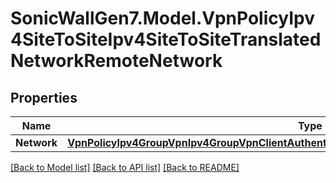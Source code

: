# SonicWallGen7.Model.VpnPolicyIpv4SiteToSiteIpv4SiteToSiteTranslatedNetworkRemoteNetwork

## Properties

Name | Type | Description | Notes
------------ | ------------- | ------------- | -------------
**Network** | [**VpnPolicyIpv4GroupVpnIpv4GroupVpnClientAuthenticationAllowUnauthenticatedNetworkNetwork**](VpnPolicyIpv4GroupVpnIpv4GroupVpnClientAuthenticationAllowUnauthenticatedNetworkNetwork.md) |  | [optional] 

[[Back to Model list]](../README.md#documentation-for-models) [[Back to API list]](../README.md#documentation-for-api-endpoints) [[Back to README]](../README.md)

